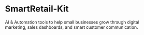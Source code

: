 # SmartRetail-Kit
AI &amp; Automation tools to help small businesses grow through digital marketing, sales dashboards, and smart customer communication.
